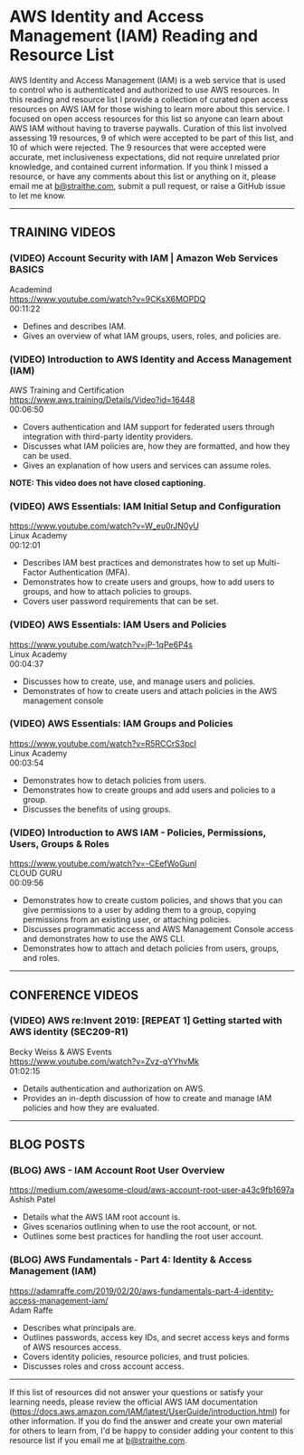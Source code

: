 # AWS Identity and Access Management (IAM) Reading and Resource List

AWS Identity and Access Management (IAM) is a web service that is used to control who is authenticated and authorized to use AWS resources. In this reading and resource list I provide a collection of curated open access resources on AWS IAM for those wishing to learn more about this service. I focused on open access resources for this list so anyone can learn about AWS IAM without having to traverse paywalls. Curation of this list involved assessing 19 resources, 9 of which were accepted to be part of this list, and 10 of which were rejected. The 9 resources that were accepted were accurate, met inclusiveness expectations, did not require unrelated prior knowledge, and contained current information. If you think I missed a resource, or have any comments about this list or anything on it, please email me at b@straithe.com, submit a pull request, or raise a GitHub issue to let me know. 


---


## TRAINING VIDEOS

### (VIDEO) Account Security with IAM | Amazon Web Services BASICS  
Academind  
https://www.youtube.com/watch?v=9CKsX6MOPDQ  
00:11:22  
* Defines and describes IAM.
* Gives an overview of what IAM groups, users, roles, and policies are.

### (VIDEO) Introduction to AWS Identity and Access Management (IAM)  
AWS Training and Certification  
https://www.aws.training/Details/Video?id=16448  
00:06:50  
* Covers authentication and IAM support for federated users through integration with third-party identity providers.
* Discusses what IAM policies are, how they are formatted, and how they can be used. 
* Gives an explanation of how users and services can assume roles. 
  
**NOTE: This video does not have closed captioning.**

### (VIDEO) AWS Essentials: IAM Initial Setup and Configuration  
https://www.youtube.com/watch?v=W_eu0rJN0yU  
Linux Academy  
00:12:01  
* Describes IAM best practices and demonstrates how to set up Multi-Factor Authentication (MFA). 
* Demonstrates how to create users and groups, how to add users to groups, and how to attach policies to groups.
* Covers user password requirements that can be set. 

### (VIDEO) AWS Essentials: IAM Users and Policies  
https://www.youtube.com/watch?v=jP-1qPe6P4s  
Linux Academy  
00:04:37  
* Discusses how to create, use, and manage users and policies. 
* Demonstrates of how to create users and attach policies in the AWS management console

### (VIDEO) AWS Essentials: IAM Groups and Policies  
https://www.youtube.com/watch?v=R5RCCrS3pcI  
Linux Academy  
00:03:54  
* Demonstrates how to detach policies from users.
* Demonstrates how to create groups and add users and policies to a group. 
* Discusses the benefits of using groups. 

### (VIDEO) Introduction to AWS IAM - Policies, Permissions, Users, Groups & Roles  
https://www.youtube.com/watch?v=-CEefWoGunI  
CLOUD GURU  
00:09:56  
* Demonstrates how to create custom policies, and shows that you can give permissions to a user by adding them to a group, copying permissions from an existing user, or attaching policies.
* Discusses programmatic access and AWS Management Console access and demonstrates how to use the AWS CLI. 
* Demonstrates how to attach and detach policies from users, groups, and roles. 


---


## CONFERENCE VIDEOS  

### (VIDEO) AWS re:Invent 2019: [REPEAT 1] Getting started with AWS identity (SEC209-R1)  
Becky Weiss & AWS Events  
https://www.youtube.com/watch?v=Zvz-qYYhvMk  
01:02:15  
* Details authentication and authorization on AWS.
* Provides an in-depth discussion of how to create and manage IAM policies and how they are evaluated. 


---


## BLOG POSTS

### (BLOG) AWS - IAM Account Root User Overview  
https://medium.com/awesome-cloud/aws-account-root-user-a43c9fb1697a  
Ashish Patel   
* Details what the AWS IAM root account is.
* Gives scenarios outlining when to use the root account, or not.
* Outlines some best practices for handling the root user account. 


### (BLOG) AWS Fundamentals - Part 4: Identity & Access Management (IAM)  
https://adamraffe.com/2019/02/20/aws-fundamentals-part-4-identity-access-management-iam/  
Adam Raffe  
* Describes what principals are. 
* Outlines passwords, access key IDs, and secret access keys and forms of AWS resources access.
* Covers identity policies, resource policies, and trust policies. 
* Discusses roles and cross account access.


---


If this list of resources did not answer your questions or satisfy your learning needs, please review the official AWS IAM documentation (https://docs.aws.amazon.com/IAM/latest/UserGuide/introduction.html) for other information. If you do find the answer and create your own material for others to learn from, I'd be happy to consider adding your content to this resource list if you email me at b@straithe.com. 

